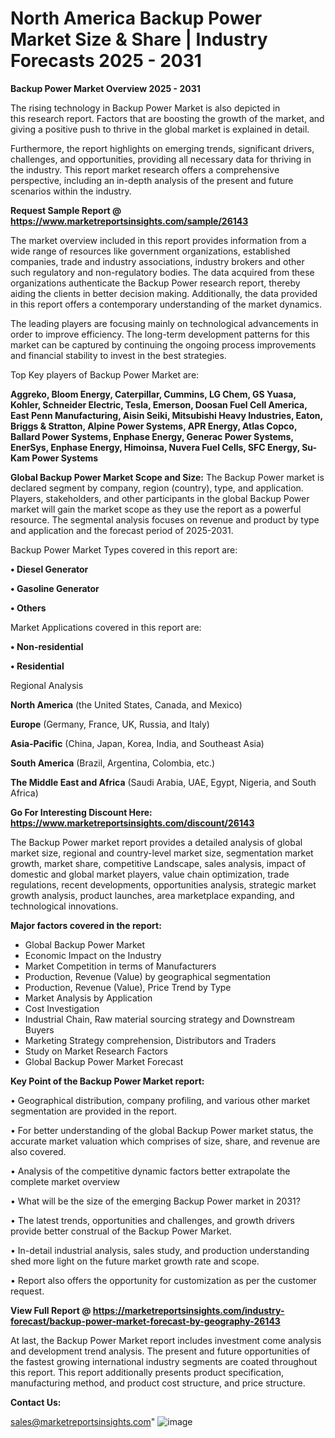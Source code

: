 # North America Backup Power Market Size & Share | Industry Forecasts 2025 - 2031

<Strong> Backup Power Market Overview 2025 - 2031</strong>

The rising technology in Backup Power Market is also depicted in this research report. Factors that are boosting the growth of the market, and giving a positive push to thrive in the global market is explained in detail.

Furthermore, the report highlights on emerging trends, significant drivers, challenges, and opportunities, providing all necessary data for thriving in the industry. This report market research offers a comprehensive perspective, including an in-depth analysis of the present and future scenarios within the industry.

<strong>Request Sample Report @ <a href=https://www.marketreportsinsights.com/sample/26143>https://www.marketreportsinsights.com/sample/26143</a></strong>

The market overview included in this report provides information from a wide range of resources like government organizations, established companies, trade and industry associations, industry brokers and other such regulatory and non-regulatory bodies. The data acquired from these organizations authenticate the Backup Power research report, thereby aiding the clients in better decision making. Additionally, the data provided in this report offers a contemporary understanding of the market dynamics.

The leading players are focusing mainly on technological advancements in order to improve efficiency. The long-term development patterns for this market can be captured by continuing the ongoing process improvements and financial stability to invest in the best strategies.

Top Key players of Backup Power Market are:

<strong>Aggreko, Bloom Energy, Caterpillar, Cummins, LG Chem, GS Yuasa, Kohler, Schneider Electric, Tesla, Emerson, Doosan Fuel Cell America, East Penn Manufacturing, Aisin Seiki, Mitsubishi Heavy Industries, Eaton, Briggs & Stratton, Alpine Power Systems, APR Energy, Atlas Copco, Ballard Power Systems, Enphase Energy, Generac Power Systems, EnerSys, Enphase Energy, Himoinsa, Nuvera Fuel Cells, SFC Energy, Su-Kam Power Systems</strong>

<strong><b>Global Backup Power Market Scope and Size:</b></strong>
The Backup Power market is declared segment by company, region (country), type, and application. Players, stakeholders, and other participants in the global Backup Power market will gain the market scope as they use the report as a powerful resource. The segmental analysis focuses on revenue and product by type and application and the forecast period of 2025-2031.

Backup Power Market Types covered in this report are:

<strong>• Diesel Generator

• Gasoline Generator

• Others</strong>

Market Applications covered in this report are:

<strong>• Non-residential

• Residential</strong> 

Regional Analysis

<strong>North America</strong> (the United States, Canada, and Mexico)

<strong>Europe</strong> (Germany, France, UK, Russia, and Italy)

<strong>Asia-Pacific</strong> (China, Japan, Korea, India, and Southeast Asia)

<strong>South America</strong> (Brazil, Argentina, Colombia, etc.)

<strong>The Middle East and Africa</strong> (Saudi Arabia, UAE, Egypt, Nigeria, and South Africa)

<strong>Go For Interesting Discount Here: <a href=https://www.marketreportsinsights.com/discount/26143>https://www.marketreportsinsights.com/discount/26143</a></strong>

The Backup Power market report provides a detailed analysis of global market size, regional and country-level market size, segmentation market growth, market share, competitive Landscape, sales analysis, impact of domestic and global market players, value chain optimization, trade regulations, recent developments, opportunities analysis, strategic market growth analysis, product launches, area marketplace expanding, and technological innovations.

<strong><b>Major factors covered in the report:</b></strong>
<ul>
  <li>Global Backup Power Market </li>
  <li>Economic Impact on the Industry</li>
  <li>Market Competition in terms of Manufacturers</li>
  <li>Production, Revenue (Value) by geographical segmentation</li>
  <li>Production, Revenue (Value), Price Trend by Type</li>
  <li>Market Analysis by Application</li>
  <li>Cost Investigation</li>
  <li>Industrial Chain, Raw material sourcing strategy and Downstream Buyers</li>
  <li>Marketing Strategy comprehension, Distributors and Traders</li>
  <li>Study on Market Research Factors</li>
  <li>Global Backup Power Market Forecast</li>
</ul>

<strong><b>Key Point of the Backup Power Market report:</b></strong>

• Geographical distribution, company profiling, and various other market segmentation are provided in the report.

• For better understanding of the global Backup Power market status, the accurate market valuation which comprises of size, share, and revenue are also covered.

• Analysis of the competitive dynamic factors better extrapolate the complete market overview

• What will be the size of the emerging Backup Power market in 2031?

• The latest trends, opportunities and challenges, and growth drivers provide better construal of the Backup Power Market.

• In-detail industrial analysis, sales study, and production understanding shed more light on the future market growth rate and scope.

• Report also offers the opportunity for customization as per the customer request.

<strong><b>View Full Report @ <a href=https://marketreportsinsights.com/industry-forecast/backup-power-market-forecast-by-geography-26143>https://marketreportsinsights.com/industry-forecast/backup-power-market-forecast-by-geography-26143</a></b></strong>


At last, the Backup Power Market report includes investment come analysis and development trend analysis. The present and future opportunities of the fastest growing international industry segments are coated throughout this report. This report additionally presents product specification, manufacturing method, and product cost structure, and price structure.

<strong>Contact Us:</strong>

sales@marketreportsinsights.com"
![image](https://github.com/user-attachments/assets/b31c8ab3-8bbf-44a8-a9cf-1e75c0453921)
